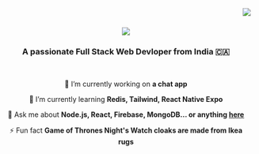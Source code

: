 <img align="right" src="https://visitor-badge.laobi.icu/badge?page_id=yash561321.yash561321" />

<h1 align="center">
    <img src="https://readme-typing-svg.herokuapp.com/?font=Righteous&size=35&center=true&vCenter=true&width=500&height=70&duration=4000&lines=Hi+There!+👋;+I'm+Tanmay+Srivastava!;" />
</h1>

<h3 align="center">A passionate Full Stack Web Devloper from India 🇨🇦</h3>
<br/>

<div align="center">

 🔭 I’m currently working on **a chat app**

 🌱 I’m currently learning **Redis, Tailwind, React Native Expo**

💬 Ask me about **Node.js, React, Firebase, MongoDB... or anything [here](https://github.com/yash561321/yash561321/issues)**

⚡ Fun fact **Game of Thrones Night's Watch cloaks are made from Ikea rugs**

 </div>
